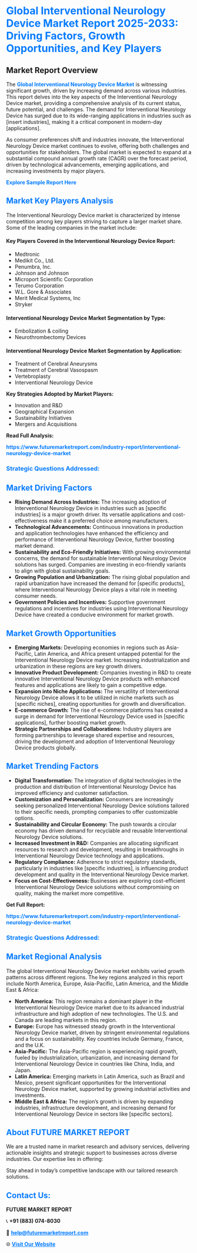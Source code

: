 <h1 style="color: #007BFF;">Global Interventional Neurology Device Market Report 2025-2033: Driving Factors, Growth Opportunities, and Key Players</h1>

<section id="overview">
<h2>Market Report Overview</h2>
<p>The <a href="https://www.futuremarketreport.com/industry-report/interventional-neurology-device-market" style="color: #007BFF; text-decoration: none;"><strong>Global Interventional Neurology Device Market</strong></a> is witnessing significant growth, driven by increasing demand across various industries. This report delves into the key aspects of the Interventional Neurology Device market, providing a comprehensive analysis of its current status, future potential, and challenges. The demand for Interventional Neurology Device has surged due to its wide-ranging applications in industries such as [insert industries], making it a critical component in modern-day [applications].</p>
<p>As consumer preferences shift and industries innovate, the Interventional Neurology Device market continues to evolve, offering both challenges and opportunities for stakeholders. The global market is expected to expand at a substantial compound annual growth rate (CAGR) over the forecast period, driven by technological advancements, emerging applications, and increasing investments by major players.</p>
</section>

<section id="overview">
<p><a href="https://www.futuremarketreport.com/request-sample/reportId=125424" style="color: #007BFF; text-decoration: none;"><strong>Explore Sample Report Here</strong></a></p>
</section>

<section id="key-players">
<h2 style="color: #007BFF;">Market Key Players Analysis</h2>
<p>The Interventional Neurology Device market is characterized by intense competition among key players striving to capture a larger market share. Some of the leading companies in the market include:</p>
<h4>Key Players Covered in the Interventional Neurology Device Report:</h4>
<ul><li>Medtronic</li><li>Medikit Co., Ltd.</li><li>Penumbra, Inc.</li><li>Johnson and Johnson</li><li>Microport Scientific Corporation</li><li>Terumo Corporation</li><li>W.L. Gore &amp; Associates</li><li>Merit Medical Systems, Inc</li><li>Stryker</li></ul>
<h4>Interventional Neurology Device Market Segmentation by Type:</h4>
<ul><li>Embolization &amp; coiling</li><li>Neurothrombectomy Devices</li></ul>

<h4>Interventional Neurology Device Market Segmentation by Application:</h4>
<ul><li>Treatment of Cerebral Aneurysms</li><li>Treatment of Cerebral Vasospasm</li><li>Vertebroplasty</li><li>Interventional Neurology Device</li></ul>
<p><strong>Key Strategies Adopted by Market Players:</strong></p>
<ul>
<li>Innovation and R&D</li>
<li>Geographical Expansion</li>
<li>Sustainability Initiatives</li>
<li>Mergers and Acquisitions</li>
</ul>
</section>

<section>
<p><strong>Read Full Analysis: </strong></p><a href="https://www.futuremarketreport.com/industry-report/interventional-neurology-device-market" style="color: #007BFF; text-decoration: none;"><strong>https://www.futuremarketreport.com/industry-report/interventional-neurology-device-market</strong></a>
<h3 style="color: #007BFF;">Strategic Questions Addressed:</h3>
</section>

<section id="driving-factors">
<h2 style="color: #007BFF;">Market Driving Factors</h2>
<ul>
<li><strong>Rising Demand Across Industries:</strong> The increasing adoption of Interventional Neurology Device in industries such as [specific industries] is a major growth driver. Its versatile applications and cost-effectiveness make it a preferred choice among manufacturers.</li>
<li><strong>Technological Advancements:</strong> Continuous innovations in production and application technologies have enhanced the efficiency and performance of Interventional Neurology Device, further boosting market demand.</li>
<li><strong>Sustainability and Eco-Friendly Initiatives:</strong> With growing environmental concerns, the demand for sustainable Interventional Neurology Device solutions has surged. Companies are investing in eco-friendly variants to align with global sustainability goals.</li>
<li><strong>Growing Population and Urbanization:</strong> The rising global population and rapid urbanization have increased the demand for [specific products], where Interventional Neurology Device plays a vital role in meeting consumer needs.</li>
<li><strong>Government Policies and Incentives:</strong> Supportive government regulations and incentives for industries using Interventional Neurology Device have created a conducive environment for market growth.</li>
</ul>
</section>

<section id="growth-opportunities">
<h2 style="color: #007BFF;">Market Growth Opportunities</h2>
<ul>
<li><strong>Emerging Markets:</strong> Developing economies in regions such as Asia-Pacific, Latin America, and Africa present untapped potential for the Interventional Neurology Device market. Increasing industrialization and urbanization in these regions are key growth drivers.</li>
<li><strong>Innovative Product Development:</strong> Companies investing in R&D to create innovative Interventional Neurology Device products with enhanced features and applications are likely to gain a competitive edge.</li>
<li><strong>Expansion into Niche Applications:</strong> The versatility of Interventional Neurology Device allows it to be utilized in niche markets such as [specific niches], creating opportunities for growth and diversification.</li>
<li><strong>E-commerce Growth:</strong> The rise of e-commerce platforms has created a surge in demand for Interventional Neurology Device used in [specific applications], further boosting market growth.</li>
<li><strong>Strategic Partnerships and Collaborations:</strong> Industry players are forming partnerships to leverage shared expertise and resources, driving the development and adoption of Interventional Neurology Device products globally.</li>
</ul>
</section>

<section id="trending-factors">
<h2 style="color: #007BFF;">Market Trending Factors</h2>
<ul>
<li><strong>Digital Transformation:</strong> The integration of digital technologies in the production and distribution of Interventional Neurology Device has improved efficiency and customer satisfaction.</li>
<li><strong>Customization and Personalization:</strong> Consumers are increasingly seeking personalized Interventional Neurology Device solutions tailored to their specific needs, prompting companies to offer customizable options.</li>
<li><strong>Sustainability and Circular Economy:</strong> The push towards a circular economy has driven demand for recyclable and reusable Interventional Neurology Device solutions.</li>
<li><strong>Increased Investment in R&D:</strong> Companies are allocating significant resources to research and development, resulting in breakthroughs in Interventional Neurology Device technology and applications.</li>
<li><strong>Regulatory Compliance:</strong> Adherence to strict regulatory standards, particularly in industries like [specific industries], is influencing product development and quality in the Interventional Neurology Device market.</li>
<li><strong>Focus on Cost-Effectiveness:</strong> Businesses are exploring cost-efficient Interventional Neurology Device solutions without compromising on quality, making the market more competitive.</li>
</ul>
</section>

<section>
<p><strong>Get Full Report: </strong></p><a href="https://www.futuremarketreport.com/industry-report/interventional-neurology-device-market" style="color: #007BFF; text-decoration: none;"><strong>https://www.futuremarketreport.com/industry-report/interventional-neurology-device-market</strong></a>
<h3 style="color: #007BFF;">Strategic Questions Addressed:</h3>
</section>


<section id="regional-analysis">
<h2 style="color: #007BFF;">Market Regional Analysis</h2>
<p>The global Interventional Neurology Device market exhibits varied growth patterns across different regions. The key regions analyzed in this report include North America, Europe, Asia-Pacific, Latin America, and the Middle East & Africa:</p>
<ul>
<li><strong>North America:</strong> This region remains a dominant player in the Interventional Neurology Device market due to its advanced industrial infrastructure and high adoption of new technologies. The U.S. and Canada are leading markets in this region.</li>
<li><strong>Europe:</strong> Europe has witnessed steady growth in the Interventional Neurology Device market, driven by stringent environmental regulations and a focus on sustainability. Key countries include Germany, France, and the U.K.</li>
<li><strong>Asia-Pacific:</strong> The Asia-Pacific region is experiencing rapid growth, fueled by industrialization, urbanization, and increasing demand for Interventional Neurology Device in countries like China, India, and Japan.</li>
<li><strong>Latin America:</strong> Emerging markets in Latin America, such as Brazil and Mexico, present significant opportunities for the Interventional Neurology Device market, supported by growing industrial activities and investments.</li>
<li><strong>Middle East & Africa:</strong> The region’s growth is driven by expanding industries, infrastructure development, and increasing demand for Interventional Neurology Device in sectors like [specific sectors].</li>
</ul>
</section>

<footer>
<h2 style="color: #007BFF;">About FUTURE MARKET REPORT</h2>
<p>We are a trusted name in market research and advisory services, delivering actionable insights and strategic support to businesses across diverse industries. Our expertise lies in offering:</p>

<p>Stay ahead in today’s competitive landscape with our tailored research solutions.</p>

<h2 style="color: #007BFF;">Contact Us:</h2>
<p><strong>FUTURE MARKET REPORT</strong></p>
<p>📞 <strong>+91 (883) 074-8030</strong></p>
<p>📧 <strong><a href="mailto:help@futuremarketreport.com" style="color: #007BFF;">help@futuremarketreport.com</a></strong></p>
<p>🌐 <strong><a href="https://www.futuremarketreport.com/" style="color: #007BFF;">Visit Our Website</a></strong></p>
</footer>